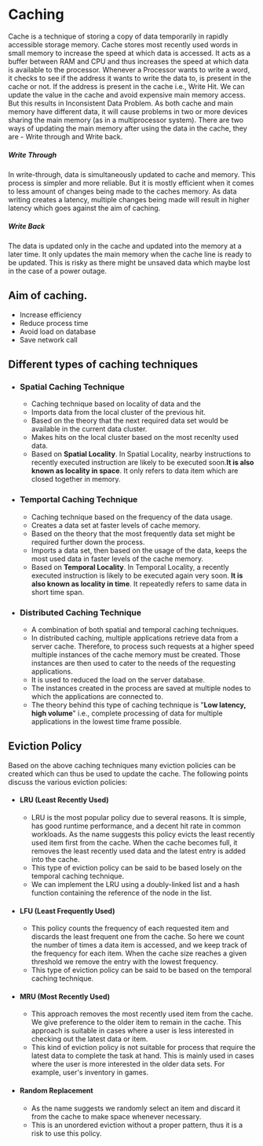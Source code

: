 # Caching

Cache is a technique of storing a copy of data temporarily in rapidly accessible storage memory. Cache stores most recently used words in small memory to increase the speed at which data is accessed. It acts as a buffer between RAM and CPU and thus increases the speed at which data is available to the processor. Whenever a Processor wants to write a word, it checks to see if the address it wants to write the data to, is present in the cache or not. If the address is present in the cache i.e., Write Hit. We can update the value in the cache and avoid expensive main memory access. But this results in Inconsistent Data Problem. As both cache and main memory have different data, it will cause problems in two or more devices sharing the main memory (as in a multiprocessor system). There are two ways of updating the main memory after using the data in the cache, they are - Write through and Write back.
  
  ##### Write Through
    
In write-through, data is simultaneously updated to cache and memory. This process is simpler and more reliable. But it is mostly efficient when it comes to less amount of changes being made to the caches memory. As data writing creates a latency, multiple changes being made will result in higher latency which goes against the aim of caching.
  
  ##### Write Back
    
The data is updated only in the cache and updated into the memory at a later time. It only updates the main memory when the cache line is ready to be updated. This is risky as there might be unsaved data which maybe lost in the case of a power outage.
    
  ## Aim of caching.
   * Increase efficiency
   * Reduce process time
   * Avoid load on database
   * Save network call
  ## Different types of caching techniques
   * ### Spatial Caching Technique
     * Caching technique based on locality of data and the 
     * Imports data from the local cluster of the previous hit.
     * Based on the theory that the next required data set would be available in the current data cluster.
     * Makes hits on the local cluster based on the most recenlty used data.
     * Based on **Spatial Locality**. In Spatial Locality, nearby instructions to recently executed instruction are likely to be executed soon.**It is also known as locality in space**.	It only refers to data item which are closed together in memory.
   * ### Temportal Caching Technique
     * Caching technique based on the frequency of the data usage.
     * Creates a data set at faster levels of cache memory.
     * Based on the theory that the most frequently data set might be required further down the process.
     * Imports a data set, then based on the usage of the data, keeps the most used data in faster levels of the cache memory.
     * Based on **Temporal Locality**. In Temporal Locality, a recently executed instruction is likely to be executed again very soon. **It is also known as locality in time**. It repeatedly refers to same data in short time span.
   * ### Distributed Caching Technique
     * A combination of both spatial and temporal caching techniques.
     * In distributed caching, multiple applications retrieve data from a server cache. Therefore, to process such requests at a higher speed multiple instances of the cache memory must be created. Those instances are then used to cater to the needs of the requesting applications.
     * It is used to reduced the load on the server database.
     * The instances created in the process are saved at multiple nodes to which the applications are connected to.
     * The theory behind this type of caching technique is "**Low latency, high volume**" i.e., complete processing of data for multiple applications in the lowest time frame possible.
     
  ## Eviction Policy
  
Based on the above caching techniques many eviction policies can be created which can thus be used to update the cache. The following points discuss the various eviction policies:

   * #### LRU (Least Recently Used)

      * LRU is the most popular policy due to several reasons. It is simple, has good runtime performance, and a decent hit rate in common workloads. As the name suggests this policy evicts the least recently used item first from the cache. When the cache becomes full, it removes the least recently used data and the latest entry is added into the cache. 
      * This type of eviction policy can be said to be based losely on the temporal caching technique.
      * We can implement the LRU using a doubly-linked list and a hash function containing the reference of the node in the list. 

   * #### LFU (Least Frequently Used)

      * This policy counts the frequency of each requested item and discards the least frequent one from the cache. So here we count the number of times a data item is accessed, and we keep track of the frequency for each item. When the cache size reaches a given threshold we remove the entry with the lowest frequency. 
      * This type of eviction policy can be said to be based on the temporal caching technique.
 
   * #### MRU (Most Recently Used)

      * This approach removes the most recently used item from the cache. We give preference to the older item to remain in the cache. This approach is suitable in cases where a user is less interested in checking out the latest data or item. 
      * This kind of eviction policy is not suitable for process that require the latest data to complete the task at hand. This is mainly used in cases where the user is more interested in the older data sets. For example, user's inventory in games.

   * #### Random Replacement

      * As the name suggests we randomly select an item and discard it from the cache to make space whenever necessary. 
      * This is an unordered eviction without a proper pattern, thus it is a risk to use this policy.

